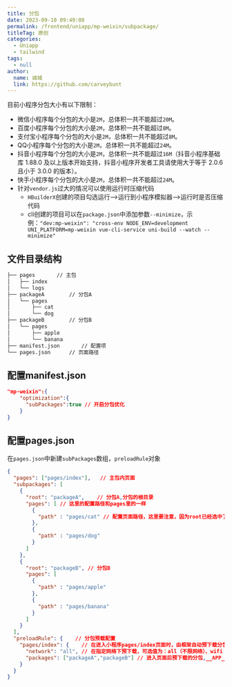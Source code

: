 ```yaml
---
title: 分包
date: 2023-09-10 09:49:08
permalink: /frontend/uniapp/mp-weixin/subpackage/
titleTag: 原创
categories: 
  - Uniapp
  - tailwind
tags: 
  - null
author: 
  name: 诚城
  link: https://github.com/carveybunt
---
```


目前小程序分包大小有以下限制：

- 微信小程序每个分包的大小是`2M`，总体积一共不能超过`20M`。
- 百度小程序每个分包的大小是`2M`，总体积一共不能超过`8M`。
- 支付宝小程序每个分包的大小是`2M`，总体积一共不能超过`8M`。
- QQ小程序每个分包的大小是`2M`，总体积一共不能超过`24M`。
- 抖音小程序每个分包的大小是`2M`，总体积一共不能超过`16M`（抖音小程序基础库 1.88.0 及以上版本开始支持，抖音小程序开发者工具请使用大于等于 2.0.6 且小于 3.0.0 的版本）。
- 快手小程序每个分包的大小是`2M`，总体积一共不能超过`24M`。
- 针对`vendor.js`过大的情况可以使用运行时压缩代码
  - `HBuilderX`创建的项目勾选运行-->运行到小程序模拟器-->运行时是否压缩代码
  - cli创建的项目可以在`package.json`中添加参数`--minimize`，示例：`"dev:mp-weixin": "cross-env NODE_ENV=development UNI_PLATFORM=mp-weixin vue-cli-service uni-build --watch --minimize"`
<!-- more -->

## 文件目录结构

```sh
├── pages       // 主包
│   ├── index
│   └── logs
├── packageA        // 分包A
│   └── pages
│       ├── cat
│       └── dog
├── packageB        // 分包B
│   └── pages
│       ├── apple
│       └── banana
├── manifest.json       // 配置项
└── pages.json      // 页面路径
```

## 配置manifest.json

```json
"mp-weixin":{
    "optimization":{
      "subPackages":true // 开启分包优化
    }
}
```

## 配置pages.json

在`pages.json`中新建`subPackages`数组，`preloadRule`对象

```json
{
  "pages": ["pages/index"],   // 主包内页面
  "subpackages": [
    {
      "root": "packageA",    // 分包A,分包的根目录
      "pages": [ // 这里的配置路径和pages里的一样
        {
          "path" : "pages/cat" // 配置页面路径，这里要注意，因为root已经选中了文件夹，所以我们只要填写文件名就好
        },
        {
          "path" : "pages/dog"
        }
      ]
    },
    {
      "root": "packageB", // 分包B
      "pages": [
        {
          "path" : "pages/apple"
        },
        {
          "path" : "pages/banana"
        }
      ]
    }
  ],
  "preloadRule": {    // 分包预载配置 
    "pages/index": {    // 在进入小程序pages/index页面时，由框架自动预下载分包A、分包B
      "network": "all", // 在指定网络下预下载，可选值为：all（不限网络）、wifi（仅wifi下预下载）
      "packages": ["packageA","packageB"] // 进入页面后预下载的分包,__APP__ 表示主包。
    }
  }
}
```
